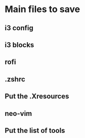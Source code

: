 # Main files to save

## i3 config

## i3 blocks

## rofi

## .zshrc

## Put the .Xresources

## neo-vim

## Put the list of tools
